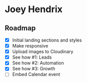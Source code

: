 # Joey Hendrix

## Roadmap

- [x] Initial landing sections and styles
- [x] Make responsive
- [x] Upload images to Cloudinary
- [x] See how #1: Leads
- [x] See how #2: Automation
- [x] See how #3: Growth
- [ ] Embed Calendar event
